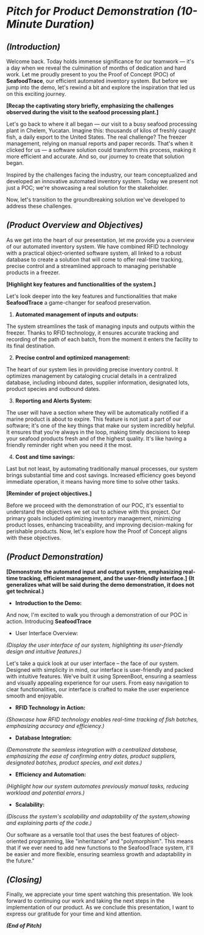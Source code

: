 # ***Pitch for Product Demonstration (10-Minute Duration)***

## ***(Introduction)***

Welcome back. Today holds immense significance for our teamwork — it's a day when we reveal the culmination of months of dedication and hard work. 
Let me proudly present to you the Proof of Concept (POC) of **SeafoodTrace**, our efficient automated inventory system. But before we jump into the demo, let's rewind a bit and explore the inspiration that led us on this exciting journey.

**[Recap the captivating story briefly, emphasizing the challenges observed during the visit to the seafood processing plant.]**

Let's go back to where it all began — our visit to a busy seafood processing plant in Chelem, Yucatan. Imagine this: thousands of kilos of freshly caught fish, a daily export to the United States. The real challenge? The freezer management, relying on manual reports and paper records. That's when it clicked for us — a software solution could transform this process, making it more efficient and accurate. And so, our journey to create that solution began.

Inspired by the challenges facing the industry, our team conceptualized and developed an innovative automated inventory system. Today we present not just a POC; we're showcasing a real solution for the stakeholder.

Now, let's transition to the groundbreaking solution we've developed to address these challenges.


## ***(Product Overview and Objectives)***

As we get into the heart of our presentation, let me provide you a overview of our automated inventory system. We have combined RFID technology with a practical object-oriented software system, all linked to a robust database to create a solution that will come to offer real-time tracking, precise control and a streamlined approach to managing perishable products in a freezer.

**[Highlight key features and functionalities of the system.]**

Let's look deeper into the key features and functionalities that make **SeafoodTrace** a game-changer for seafood preservation.

1. **Automated management of inputs and outputs:**

The system streamlines the task of managing inputs and outputs within the freezer. Thanks to RFID technology, it ensures accurate tracking and recording of the path of each batch, from the moment it enters the facility to its final destination.

2. **Precise control and optimized management:**

The heart of our system lies in providing precise inventory control. It optimizes management by cataloging crucial details in a centralized database, including inbound dates, supplier information, designated lots, product species and outbound dates.

3. **Reporting and Alerts System:**

The user will have a section where they will be automatically notified if a marine product is about to expire. This feature is not just a part of our software; it's one of the key things that make our system incredibly helpful. It ensures that you're always in the loop, making timely decisions to keep your seafood products fresh and of the highest quality. It's like having a friendly reminder right when you need it the most.

4. **Cost and time savings:**

Last but not least, by automating traditionally manual processes, our system brings substantial time and cost savings. Increased efficiency goes beyond immediate operation, it means having more time to solve other tasks.

**[Reminder of project objectives.]**

Before we proceed with the demonstration of our POC, it's essential to understand the objectives we set out to achieve with this project.
Our primary goals included optimizing inventory management, minimizing product losses, enhancing traceability, and improving decision-making for perishable products. Now, let's explore how the Proof of Concept aligns with these objectives.

## ***(Product Demonstration)***

**[Demonstrate the automated input and output system, emphasizing real-time tracking, efficient management, and the user-friendly interface.]**
**(It generalizes what will be said during the demo demonstration, it does not get technical.)**

- **Introduction to the Demo:**

And now, I'm excited to walk you through a demonstration of our POC in action. Introducing **SeafoodTrace**

- User Interface Overview:

*(Display the user interface of our system, highlighting its user-friendly design and intuitive features.)*

Let's take a quick look at our user interface – the face of our system. Designed with simplicity in mind, our interface is user-friendly and packed with intuitive features. We've built it using SpreenBoot, ensuring a seamless and visually appealing experience for our users. From easy navigation to clear functionalities, our interface is crafted to make the user experience smooth and enjoyable.

- **RFID Technology in Action:**

*(Showcase how RFID technology enables real-time tracking of fish batches, emphasizing accuracy and efficiency.)*

- **Database Integration:**

*(Demonstrate the seamless integration with a centralized database, emphasizing the ease of confirming entry dates, product suppliers, designated batches, product species, and exit dates.)*

- **Efficiency and Automation:**

*(Highlight how our system automates previously manual tasks, reducing workload and potential errors.)*

- **Scalability:**

*(Discuss the system's scalability and adaptability of the system,showing and explaining parts of the code.)*

Our software as a versatile tool that uses the best features of object-oriented programming, like "inheritance" and "polymorphism". This means that if we ever need to add new functions to the SeafoodTrace system, it'll be easier and more flexible, ensuring seamless growth and adaptability in the future."

## ***(Closing)***

Finally, we appreciate your time spent watching this presentation. We look forward to continuing our work and taking the next steps in the implementation of our product.
As we conclude this presentation, I want to express our gratitude for your time and kind attention.

***(End of Pitch)***